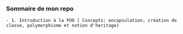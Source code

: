  ### Sommaire de mon repo

    - 1. Introduction à la POO ( Concepts: encapsulation, création de classe, polymorphisme et notion d'heritage)
